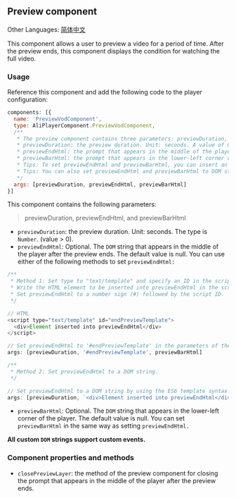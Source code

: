 ## Preview component

Other Languages: [简体中文](https://github.com/aliyunvideo/AliyunPlayer_Web/blob/master/customComponents/src/components/PreviewVodComponent/README.zh_CN.md)

This component allows a user to preview a video for a period of time. After the preview ends, this component displays the condition for watching the full video.

### Usage

Reference this component and add the following code to the player configuration:

```js
components: [{
  name: 'PreviewVodComponent',
  type: AliPlayerComponent.PreviewVodComponent,
  /**
   * The preview component contains three parameters: previewDuration, previewEndHtml, and previewBarHtml.
   * previewDuration: the preview duration. Unit: seconds. A value of 0 indicates that the full video can be watched. If the user is a VIP or has purchased the video, this parameter must be set to 0.
   * previewEndHtml: the prompt that appears in the middle of the player after the preview ends. The value can be a DOM string or a number sign (#) followed by the ID of the parent node. The default value is null.
   * previewBarHtml: the prompt that appears in the lower-left corner of the player for displaying the preview duration and the condition for watching the full video. The value can be a DOM string or a number sign (#) followed by the ID of the parent node. Its style can be customized. The default value is null.
   * Tips: To set previewEndHtml and previewBarHtml, you can insert an HTML element into the script tag, such as <script type="text/template" id="endPreviewTemplate"> in the following example.
   * Tips: You can also set previewEndHtml and previewBarHtml to DOM strings. We recommend that you use ES6 template strings for easily inserting DOM strings.
   */
  args: [previewDuration, previewEndHtml, previewBarHtml]
}]
```

This component contains the following parameters:

> previewDuration, previewEndHtml, and previewBarHtml

- `previewDuration`: the preview duration. Unit: seconds. The type is `Number`. (value > 0).
- `previewEndHtml`: Optional. The `DOM` string that appears in the middle of the player after the preview ends. The default value is null. You can use either of the following methods to set `previewEndHtml:`

```js
/**
 * Method 1: Set type to "text/template" and specify an ID in the script tag.
 * Write the HTML element to be inserted into previewEndHtml in the script.
 * Set previewEndHtml to a number sign (#) followed by the script ID.
 */

// HTML
<script type="text/template" id="endPreviewTemplate">
  <div>Element inserted into previewEndHtml</div>
</script>

// Set previewEndHtml to '#endPreviewTemplate' in the parameters of the preview component. 
args: [previewDuration, '#endPreviewTemplate', previewBarHtml]

/**
 * Method 2: Set previewEndHtml to a DOM string.
 */

// Set previewEndHtml to a DOM string by using the ES6 template syntax in the parameters of the preview component. 
args: [previewDuration, `<div>Element inserted into previewEndHtml</div>`, previewBarHtml]
```

- `previewBarHtml`: Optional. The `DOM` string that appears in the lower-left corner of the player. The default value is null. You can set `previewBarHtml` in the same way as setting `previewEndHtml.`

**All custom `DOM` strings support custom events.**

### Component properties and methods

- `closePreviewLayer`: the method of the preview component for closing the prompt that appears in the middle of the player after the preview ends.

